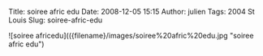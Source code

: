 Title: soiree afric edu
Date: 2008-12-05 15:15
Author: julien
Tags: 2004 St Louis
Slug: soiree-afric-edu

![soiree africedu](({filename}/images/soiree%20afric%20edu.jpg "soiree afric edu")
